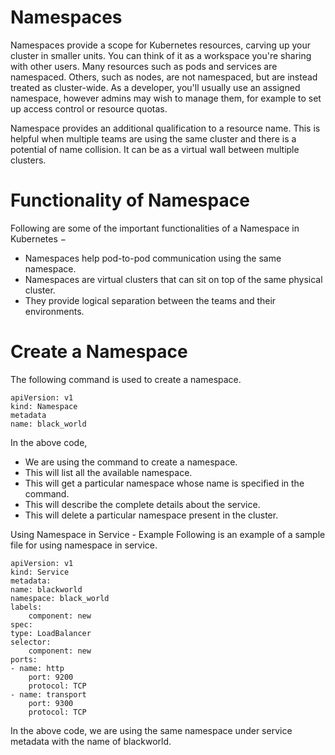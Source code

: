 # Namespaces

Namespaces provide a scope for Kubernetes resources, carving up your cluster in smaller units. You can think of it as a workspace you're sharing with other users. Many resources such as pods and services are namespaced. Others, such as nodes, are not namespaced, but are instead treated as cluster-wide. As a developer, you'll usually use an assigned namespace, however admins may wish to manage them, for example to set up access control or resource quotas.

Namespace provides an additional qualification to a resource name. This is helpful when multiple teams are using the same cluster and there is a potential of name collision. It can be as a virtual wall between multiple clusters.

# Functionality of Namespace

Following are some of the important functionalities of a Namespace in Kubernetes −

- Namespaces help pod-to-pod communication using the same namespace.
- Namespaces are virtual clusters that can sit on top of the same physical cluster.
- They provide logical separation between the teams and their environments.


# Create a Namespace

The following command is used to create a namespace.

    apiVersion: v1
    kind: Namespace
    metadata
    name: black_world

In the above code,

- We are using the command to create a namespace.
- This will list all the available namespace.
- This will get a particular namespace whose name is specified in the command.
- This will describe the complete details about the service.
- This will delete a particular namespace present in the cluster.

Using Namespace in Service - Example
Following is an example of a sample file for using namespace in service.

    apiVersion: v1
    kind: Service
    metadata:
    name: blackworld
    namespace: black_world
    labels:
        component: new
    spec:
    type: LoadBalancer
    selector:
        component: new
    ports:
    - name: http
        port: 9200
        protocol: TCP
    - name: transport
        port: 9300
        protocol: TCP

In the above code, we are using the same namespace under service metadata with the name of blackworld.

